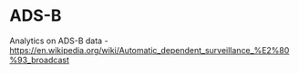 # ADS-B
Analytics on ADS-B data - https://en.wikipedia.org/wiki/Automatic_dependent_surveillance_%E2%80%93_broadcast 
